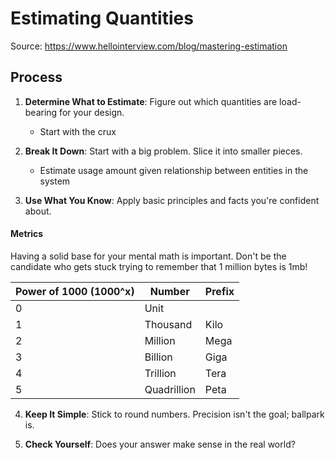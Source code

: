 # Estimating Quantities 

Source: https://www.hellointerview.com/blog/mastering-estimation
## Process
1. **Determine What to Estimate**: Figure out which quantities are load-bearing for your design.
	- Start with the crux
    
2. **Break It Down**: Start with a big problem. Slice it into smaller pieces.
    - Estimate usage amount given relationship between entities in the system 
3. **Use What You Know**: Apply basic principles and facts you're confident about.
#### Metrics

Having a solid base for your mental math is important. Don't be the candidate who gets stuck trying to remember that 1 million bytes is 1mb!

| Power of 1000 (1000^x) | Number      | Prefix |
| ---------------------- | ----------- | ------ |
| 0                      | Unit        |        |
| 1                      | Thousand    | Kilo   |
| 2                      | Million     | Mega   |
| 3                      | Billion     | Giga   |
| 4                      | Trillion    | Tera   |
| 5                      | Quadrillion | Peta   |
    
4. **Keep It Simple**: Stick to round numbers. Precision isn't the goal; ballpark is.
    
5. **Check Yourself**: Does your answer make sense in the real world? 